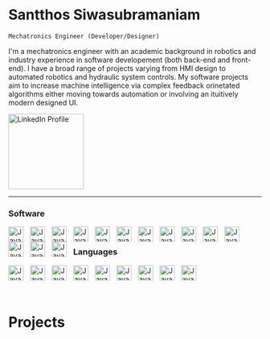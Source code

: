 # Santthos Siwasubramaniam
`Mechatronics Engineer (Developer/Designer)`

I'm a mechatronics engineer with an academic background in robotics and industry experience in software developement (both back-end and front-end). I have a broad range of projects varying from HMI design to automated robotics and hydraulic system controls. My software projects aim to increase machine intelligence via complex feedback orinetated algorithms either moving towards automation or involving an ituitively modern designed UI. 

<p align="left">
  <a href="https://www.linkedin.com/in/santthos-s-a550b4124">
    <img width = "150px" alt="LinkedIn Profile" title="Connect with me on LinkedIn" src="https://www.edigitalagency.com.au/wp-content/uploads/Linkedin-logo-png.png" /></a>
</p>

---

### Software

<img align="left" alt="Java" width="30px" style ="padding-right:10px;" src="https://professoredualves.com/wp-content/uploads/2023/02/3DS_BRAND_ICONS_CMYK_SOLIDWORKS.png" />
<img align="left" alt="Java" width="30px" style ="padding-right:10px;" src="https://images-wixmp-ed30a86b8c4ca887773594c2.wixmp.com/f/845cba5c-455b-4019-95c6-c35729b77061/dcke2hy-779fbca2-bc7d-428d-9150-1ca9cb626b99.png/v1/fill/w_400,h_400/icon_autocad_by_shellbulletsol_dcke2hy-fullview.png?token=eyJ0eXAiOiJKV1QiLCJhbGciOiJIUzI1NiJ9.eyJzdWIiOiJ1cm46YXBwOjdlMGQxODg5ODIyNjQzNzNhNWYwZDQxNWVhMGQyNmUwIiwiaXNzIjoidXJuOmFwcDo3ZTBkMTg4OTgyMjY0MzczYTVmMGQ0MTVlYTBkMjZlMCIsIm9iaiI6W1t7ImhlaWdodCI6Ijw9NDAwIiwicGF0aCI6IlwvZlwvODQ1Y2JhNWMtNDU1Yi00MDE5LTk1YzYtYzM1NzI5Yjc3MDYxXC9kY2tlMmh5LTc3OWZiY2EyLWJjN2QtNDI4ZC05MTUwLTFjYTljYjYyNmI5OS5wbmciLCJ3aWR0aCI6Ijw9NDAwIn1dXSwiYXVkIjpbInVybjpzZXJ2aWNlOmltYWdlLm9wZXJhdGlvbnMiXX0.eyf9wloXOx8epagqRsCoskKXb47fNe5ga7hcUQx7LxI" />
<img align="left" alt="Java" width="30px" style ="padding-right:10px;" src="https://downloadlyir.com/wp-content/uploads/2021/03/DS-SIMULIA.png" />
<img align="left" alt="Java" width="30px" style ="padding-right:10px;" src="https://cdn.jsdelivr.net/gh/devicons/devicon/icons/arduino/arduino-original-wordmark.svg" />
<img align="left" alt="Java" width="30px" style ="padding-right:10px;" src="https://images-wixmp-ed30a86b8c4ca887773594c2.wixmp.com/f/464bfb9c-9a76-465b-b539-f36ab9f06047/ddhhv4r-ef877702-5764-4670-bb52-eb514ecd60ed.png/v1/fill/w_512,h_512/fusion_360_honeycomb_icon_by_freddiderfred_ddhhv4r-fullview.png?token=eyJ0eXAiOiJKV1QiLCJhbGciOiJIUzI1NiJ9.eyJzdWIiOiJ1cm46YXBwOjdlMGQxODg5ODIyNjQzNzNhNWYwZDQxNWVhMGQyNmUwIiwiaXNzIjoidXJuOmFwcDo3ZTBkMTg4OTgyMjY0MzczYTVmMGQ0MTVlYTBkMjZlMCIsIm9iaiI6W1t7ImhlaWdodCI6Ijw9NTEyIiwicGF0aCI6IlwvZlwvNDY0YmZiOWMtOWE3Ni00NjViLWI1MzktZjM2YWI5ZjA2MDQ3XC9kZGhodjRyLWVmODc3NzAyLTU3NjQtNDY3MC1iYjUyLWViNTE0ZWNkNjBlZC5wbmciLCJ3aWR0aCI6Ijw9NTEyIn1dXSwiYXVkIjpbInVybjpzZXJ2aWNlOmltYWdlLm9wZXJhdGlvbnMiXX0.5ID_baqEggkjJcu_NIXYHP5bpVtj7J8DJCQ4OYOZVz4" />
<img align="left" alt="Java" width="30px" style ="padding-right:10px;" src="https://seeklogo.com/images/X/xcode-logo-D2046A7713-seeklogo.com.png" />
<img align="left" alt="Java" width="30px" style ="padding-right:10px;" src="https://cdn.jsdelivr.net/gh/devicons/devicon/icons/labview/labview-original-wordmark.svg" />
<img align="left" alt="Java" width="30px" style ="padding-right:10px;" src="https://play-lh.googleusercontent.com/pRhBo-ZA1m_bPHALgTmVeGtRF0CXYdKyaztcIznVfhsSUoSDlNf3QEOrXSyQBHi4hzkB" />
<img align="left" alt="Java" width="30px" style ="padding-right:10px;" src="https://upload.wikimedia.org/wikipedia/commons/thumb/0/0c/Blender_logo_no_text.svg/2503px-Blender_logo_no_text.svg.png" />
<img align="left" alt="Java" width="30px" style ="padding-right:10px;" src="https://cdn.jsdelivr.net/gh/devicons/devicon/icons/matlab/matlab-original.svg" />
<img align="left" alt="Java" width="30px" style ="padding-right:10px;" src="https://www.lib.ncsu.edu/sites/default/files/meshmixer.png" />
<img align="left" alt="Java" width="30px" height="30px" style ="padding-right:10px;" src="https://upload.wikimedia.org/wikipedia/commons/thumb/8/86/Codesys_Logo.svg/2560px-Codesys_Logo.svg.png" />
<img align="left" alt="Java" width="30px" style ="padding-right:10px;" src="https://cdn.jsdelivr.net/gh/devicons/devicon/icons/qt/qt-original.svg" />
<img align="left" alt="Java" width="30px" style ="padding-right:10px;" src="https://cdn.sanity.io/images/599r6htc/localized/46a76c802176eb17b04e12108de7e7e0f3736dc6-1024x1024.png?w=804&h=804&q=75&fit=max&auto=format" />
 <br/>
 
### Languages

<img align="left" alt="Java" width="30px" style ="padding-right:10px;" src="https://cdn.jsdelivr.net/gh/devicons/devicon/icons/c/c-plain.svg" />
<img align="left" alt="Java" width="30px" style ="padding-right:10px;" src="https://cdn.jsdelivr.net/gh/devicons/devicon/icons/cplusplus/cplusplus-plain.svg" /> 
<img align="left" alt="Java" width="30px" style ="padding-right:10px;" src= "https://cdn.jsdelivr.net/gh/devicons/devicon/icons/java/java-original.svg" />
<img align="left" alt="Java" width="30px" style ="padding-right:10px;" src="https://cdn.jsdelivr.net/gh/devicons/devicon/icons/lua/lua-original-wordmark.svg" />
<img align="left" alt="Java" width="30px" style ="padding-right:10px;" src="https://cdn.jsdelivr.net/gh/devicons/devicon/icons/javascript/javascript-original.svg" />
<img align="left" alt="Java" width="30px" style ="padding-right:10px;" src="https://cdn.jsdelivr.net/gh/devicons/devicon/icons/typescript/typescript-original.svg" />
<img align="left" alt="Java" width="30px" style ="padding-right:10px;" src="https://cdn.jsdelivr.net/gh/devicons/devicon/icons/python/python-plain.svg" />
<img align="left" alt="Java" width="30px" style ="padding-right:10px;" src="https://cdn.jsdelivr.net/gh/devicons/devicon/icons/swift/swift-original.svg" />
<img align="left" alt="Java" width="30px" style ="padding-right:10px;" src="https://smookcreative.gallerycdn.vsassets.io/extensions/smookcreative/structuredtext/0.1.1/1508154263151/Microsoft.VisualStudio.Services.Icons.Default" />
 <br/>

###

<br/>

# Projects


<!--
**santthos/santthos** is a ✨ _special_ ✨ repository because its `README.md` (this file) appears on your GitHub profile.

Here are some ideas to get you started:

- 🔭 I’m currently working on ...
- 🌱 I’m currently learning ...
- 👯 I’m looking to collaborate on ...
- 🤔 I’m looking for help with ...
- 💬 Ask me about ...
- 📫 How to reach me: ...
- 😄 Pronouns: ...
- ⚡ Fun fact: ...
-->
